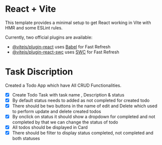 # React + Vite

This template provides a minimal setup to get React working in Vite with HMR and some ESLint rules.

Currently, two official plugins are available:

- [@vitejs/plugin-react](https://github.com/vitejs/vite-plugin-react/blob/main/packages/plugin-react/README.md) uses [Babel](https://babeljs.io/) for Fast Refresh
- [@vitejs/plugin-react-swc](https://github.com/vitejs/vite-plugin-react-swc) uses [SWC](https://swc.rs/) for Fast Refresh

# Task Discription

Created a Todo App which have All CRUD Functionalities.

- [x] Create Todo Task with task name , Description & status 
- [x] By default status needs to added as not completed for created todo
- [x] There should be two buttons in the name of edit and Delete which used to perform update and delete created todos
- [x] By onclick on status it should show a dropdown for completed and not completed by that we can change the status of todo
- [x] All todos should be displayed in Card
- [x] There should be filter to display status completed, not completed and both statuses
